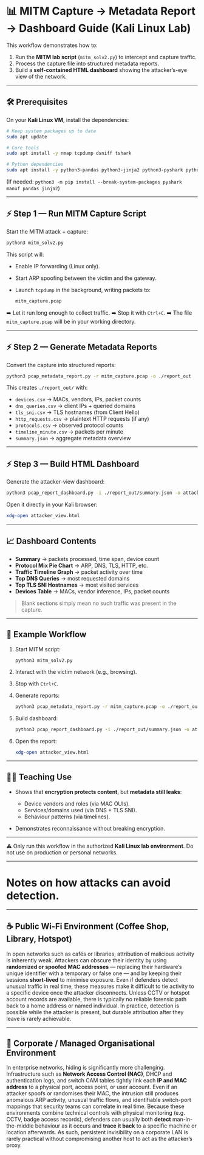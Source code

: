 # 📊 MITM Capture → Metadata Report → Dashboard Guide (Kali Linux Lab)

This workflow demonstrates how to:

1. Run the **MITM lab script** (`mitm_solv2.py`) to intercept and capture traffic.
2. Process the capture file into structured metadata reports.
3. Build a **self-contained HTML dashboard** showing the attacker’s-eye view of the network.

---

## 🛠 Prerequisites

On your **Kali Linux VM**, install the dependencies:

```bash
# Keep system packages up to date
sudo apt update

# Core tools
sudo apt install -y nmap tcpdump dsniff tshark

# Python dependencies
sudo apt install -y python3-pandas python3-jinja2 python3-pyshark python3-manuf
```

(If needed: `python3 -m pip install --break-system-packages pyshark manuf pandas jinja2`)

---

## ⚡ Step 1 — Run MITM Capture Script

Start the MITM attack + capture:

```bash
python3 mitm_solv2.py
```

This script will:

* Enable IP forwarding (Linux only).
* Start ARP spoofing between the victim and the gateway.
* Launch `tcpdump` in the background, writing packets to:

  ```
  mitm_capture.pcap
  ```

➡️ Let it run long enough to collect traffic.
➡️ Stop it with `Ctrl+C`.
➡️ The file `mitm_capture.pcap` will be in your working directory.

---

## ⚡ Step 2 — Generate Metadata Reports

Convert the capture into structured reports:

```bash
python3 pcap_metadata_report.py -r mitm_capture.pcap -o ./report_out
```

This creates `./report_out/` with:

* `devices.csv` → MACs, vendors, IPs, packet counts
* `dns_queries.csv` → client IPs + queried domains
* `tls_sni.csv` → TLS hostnames (from Client Hello)
* `http_requests.csv` → plaintext HTTP requests (if any)
* `protocols.csv` → observed protocol counts
* `timeline_minute.csv` → packets per minute
* `summary.json` → aggregate metadata overview

---

## ⚡ Step 3 — Build HTML Dashboard

Generate the attacker-view dashboard:

```bash
python3 pcap_report_dashboard.py -i ./report_out/summary.json -o attacker_view.html
```

Open it directly in your Kali browser:

```bash
xdg-open attacker_view.html
```

---

## 📈 Dashboard Contents

* **Summary** → packets processed, time span, device count
* **Protocol Mix Pie Chart** → ARP, DNS, TLS, HTTP, etc.
* **Traffic Timeline Graph** → packet activity over time
* **Top DNS Queries** → most requested domains
* **Top TLS SNI Hostnames** → most visited services
* **Devices Table** → MACs, vendor inference, IPs, packet counts

> Blank sections simply mean no such traffic was present in the capture.

---

## 🎯 Example Workflow

1. Start MITM script:

   ```bash
   python3 mitm_solv2.py
   ```
2. Interact with the victim network (e.g., browsing).
3. Stop with `Ctrl+C`.
4. Generate reports:

   ```bash
   python3 pcap_metadata_report.py -r mitm_capture.pcap -o ./report_out
   ```
5. Build dashboard:

   ```bash
   python3 pcap_report_dashboard.py -i ./report_out/summary.json -o attacker_view.html
   ```
6. Open the report:

   ```bash
   xdg-open attacker_view.html
   ```

---

## 🧑‍🏫 Teaching Use

* Shows that **encryption protects content**, but **metadata still leaks**:

  * Device vendors and roles (via MAC OUIs).
  * Services/domains used (via DNS + TLS SNI).
  * Behaviour patterns (via timelines).
* Demonstrates reconnaissance without breaking encryption.

---

⚠️ Only run this workflow in the authorized **Kali Linux lab environment**. Do not use on production or personal networks.

---

# Notes on how attacks can avoid detection.
---

## ☕ Public Wi-Fi Environment (Coffee Shop, Library, Hotspot)

In open networks such as cafés or libraries, attribution of malicious activity is inherently weak. Attackers can obscure their identity by using **randomized or spoofed MAC addresses** — replacing their hardware’s unique identifier with a temporary or false one — and by keeping their sessions **short-lived** to minimise exposure. Even if defenders detect unusual traffic in real time, these measures make it difficult to tie activity to a specific device once the attacker disconnects. Unless CCTV or hotspot account records are available, there is typically no reliable forensic path back to a home address or named individual. In practice, detection is possible while the attacker is present, but durable attribution after they leave is rarely achievable.

---

## 🏢 Corporate / Managed Organisational Environment

In enterprise networks, hiding is significantly more challenging. Infrastructure such as **Network Access Control (NAC)**, DHCP and authentication logs, and switch CAM tables tightly link each **IP and MAC address** to a physical port, access point, or user account. Even if an attacker spoofs or randomises their MAC, the intrusion still produces anomalous ARP activity, unusual traffic flows, and identifiable switch-port mappings that security teams can correlate in real time. Because these environments combine technical controls with physical monitoring (e.g. CCTV, badge access records), defenders can usually both **detect** man-in-the-middle behaviour as it occurs and **trace it back** to a specific machine or location afterwards. As such, persistent invisibility on a corporate LAN is rarely practical without compromising another host to act as the attacker’s proxy.
